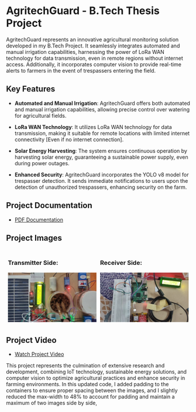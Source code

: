 # AgritechGuard - B.Tech Thesis Project

AgritechGuard represents an innovative agricultural monitoring solution developed in my B.Tech Project. It seamlessly integrates automated and manual irrigation capabilities, harnessing the power of LoRa WAN technology for data transmission, even in remote regions without internet access. Additionally, it incorporates computer vision to provide real-time alerts to farmers in the event of trespassers entering the field.

## Key Features

- **Automated and Manual Irrigation**: AgritechGuard offers both automated and manual irrigation capabilities, allowing precise control over watering for agricultural fields.

- **LoRa WAN Technology**: It utilizes LoRa WAN technology for data transmission, making it suitable for remote locations with limited internet connectivity [Even if no internet connection].

- **Solar Energy Harvesting**: The system ensures continuous operation by harvesting solar energy, guaranteeing a sustainable power supply, even during power outages.

- **Enhanced Security**: AgritechGuard incorporates the YOLO v8 model for trespasser detection. It sends immediate notifications to users upon the detection of unauthorized trespassers, enhancing security on the farm.

## Project Documentation

- [PDF Documentation](https://github.com/CVBhanuPrakash/AgritechGuard/blob/main/images/BTP_3rd_Review.pdf)

## Project Images

<div style="display: flex; flex-wrap: wrap; justify-content: space-between;">
  <div style="flex: 1; max-width: 48%; padding: 1%;">
    <h3>Transmitter Side:</h3>
    <img src="https://github.com/CVBhanuPrakash/AgritechGuard/blob/main/images/TransmitterEnd.jpg" style="max-width: 100%; height: auto;" alt="Transmitter Image">
  </div>
  <div style="flex: 1; max-width: 48%; padding: 1%;">
    <h3>Receiver Side:</h3>
    <img src="https://github.com/CVBhanuPrakash/AgritechGuard/blob/main/images/ReceiverEnd.jpg" style="max-width: 100%; height: auto;" alt="Receiver Image">
  </div>
</div>

## Project Video

- [Watch Project Video](https://drive.google.com/file/d/1Aa2_3-nHwf__IRAXLLYE0wAritepQV8B/view?usp=sharing)

This project represents the culmination of extensive research and development, combining IoT technology, sustainable energy solutions, and computer vision to optimize agricultural practices and enhance security in farming environments.
In this updated code, I added padding to the containers to ensure proper spacing between the images, and I slightly reduced the max-width to 48% to account for padding and maintain a maximum of two images side by side,

